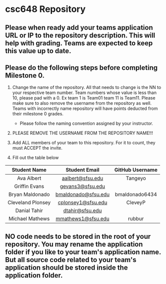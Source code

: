 # csc648 Repository

## Please when ready add your teams application URL or IP to the repository description. This will help with grading. Teams are expected to keep this value up to date.

## Please do the following steps before completing Milestone 0.
1. Change the name of the repository. All that needs to change is the NN to your respective team number. Team numbers whose value is less than 10, please pad with a 0. Ex team 1 is Team01 team 11 is Team11. Please make sure to also remove the username from the repository as well. Teams with incorrectly name repository will have points deducted from their milestone 0 grades.
      - Please follow the naming convention assigned by your instructor.

1. PLEASE REMOVE THE USERNAME FROM THE REPOSITORY NAME!!!

2. Add ALL members of your team to this repository. For it to count, they must ACCEPT the invite.

3. Fill out the table below


| Student Name | Student Email | GitHub Username |
|    :---:     |     :---:     |     :---:       |
| Ava Albert     |     aalbert@sfsu.edu          |      Tangeyo           |
| Griffin Evans      |       gevans3@sfsu.edu        |                 |
| Bryan Maldonado     |       bmaldonado@sfsu.edu        |      bmaldonado6434           |
| Cleveland Plonsey     |       cplonsey1@sfsu.edu        |    CleveyP             |
| Danial Tahir     |       dtahir@sfsu.edu        |                 |
| Michael Mathews      |       mmathews1@sfsu.edu        |      rubbur           |

## NO code needs to be stored in the root of your repository. You may rename the application folder if you like to your team's application name. But all source code related to your team's application should be stored inside the application folder.
